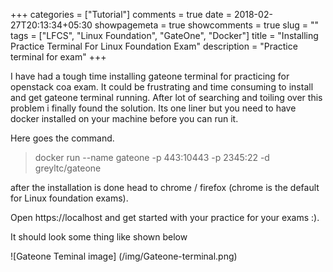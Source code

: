 +++
categories = ["Tutorial"]
comments = true
date = 2018-02-27T20:13:34+05:30
showpagemeta = true
showcomments = true
slug = ""
tags = ["LFCS", "Linux Foundation", "GateOne", "Docker"]
title = "Installing Practice Terminal For Linux Foundation Exam"
description = "Practice terminal for exam"
+++


  <link rel="stylesheet" type="text/css" href="/css/asciinema-player.css" />

<asciinema-player src="/asciinema/git-rec.cast"></asciinema-player>

<script src="/js/asciinema-player.js"></script>
I have had a tough time installing gateone terminal for practicing for openstack coa exam. It could be frustrating and time consuming to install and get gateone terminal running. After lot of searching and toiling over this problem i finally found the solution. Its one liner but you need to have docker installed on your machine before you can run it.

Here goes the command.

> docker run --name gateone -p 443:10443 -p 2345:22 -d greyltc/gateone

after the installation is done head to chrome / firefox (chrome is the default for Linux foundation exams).

Open https://localhost and get started with your practice for your exams :).

It should look some thing like shown below

![Gateone Teminal image] (/img/Gateone-terminal.png)
